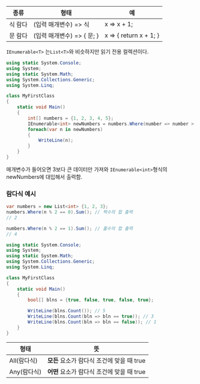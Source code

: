 | 종류    | 형태                       | 예                     |
| ------- | -------------------------- | ---------------------- |
| 식 람다 | (입력 매개변수) => 식      | x => x + 1;            |
| 문 람다 | (입력 매개변수) => { 문; } | x => { return x + 1; } |

`IEnumerable<T>` 는`List<T>`와 비슷하지만 읽기 전용 컬렉션이다.



```c#
using static System.Console;
using System;
using static System.Math;
using System.Collections.Generic;
using System.Linq;

class MyFirstClass
{
    static void Main()
    {
        int[] numbers = {1, 2, 3, 4, 5};
        IEnumerable<int> newNumbers = numbers.Where(number => number > 3);
        foreach(var n in newNumbers)
        {
            WriteLine(n);
        }
    }
}
```

매개변수가 들어오면 3보다 큰 데이터만 가져와 `IEnumerable<int>`형식의 newNumbers에 대입해서 출력함.



### 람다식 예시

```c#
var numbers = new List<int> {1, 2, 3};
numbers.Where(n % 2 == 0).Sum(); // 짝수의 합 출력
// 2

numbers.Where(n % 2 == 1).Sum(); // 홀수의 합 출력
// 4
```

```c#
using static System.Console;
using System;
using static System.Math;
using System.Collections.Generic;
using System.Linq;

class MyFirstClass
{
    static void Main()
    {
        bool[] blns = {true, false, true, false, true};

        WriteLine(blns.Count()); // 5
        WriteLine(blns.Count(bln => bln == true)); // 3
        WriteLine(blns.Count(bln => bln == false)); // 1
    }
}
```

| 형태        | 뜻                                         |
| ----------- | ------------------------------------------ |
| All(람다식) | **모든** 요소가 람다식 조건에 맞을 때 true |
| Any(람다식) | **어떤** 요소가 람다식 조건에 맞을 때 true |

